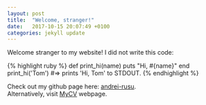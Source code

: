 ```yaml
---
layout: post
title:  "Welcome, stranger!"
date:   2017-10-15 20:07:49 +0100
categories: jekyll update
---
```

Welcome stranger to my website!
I did not write this code:

{% highlight ruby %}
def print_hi(name)
  puts "Hi, #{name}"
end
print_hi('Tom')
#=> prints 'Hi, Tom' to STDOUT.
{% endhighlight %}

Check out my github page here: [andrei-rusu][andrei-git]. <br>
Alternatively, visit [MyCV][andrei-cv] webpage.

[andrei-git]: https://github.com/andrei-rusu
[andrei-cv]: https://andrei-rusu.io/MyCV

